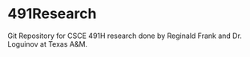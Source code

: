 # 491Research
Git Repository for CSCE 491H research done by Reginald Frank and Dr. Loguinov at Texas A&amp;M.
